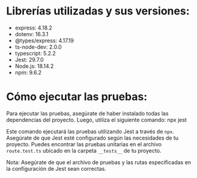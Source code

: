 # Librerías utilizadas y sus versiones:

- express: 4.18.2
- dotenv: 16.3.1
- @types/express: 4.17.19
- ts-node-dev: 2.0.0
- typescript: 5.2.2
- Jest: 29.7.0
- Node.js: 18.14.2
- npm: 9.6.2

# Cómo ejecutar las pruebas:

Para ejecutar las pruebas, asegúrate de haber instalado todas las dependencias del proyecto. Luego, utiliza el siguiente comando: npx jest


Este comando ejecutará las pruebas utilizando Jest a través de `npx`. Asegúrate de que Jest esté configurado según las necesidades de tu proyecto. Puedes encontrar las pruebas unitarias en el archivo `route.test.ts` ubicado en la carpeta `__tests__` de tu proyecto.

Nota: Asegúrate de que el archivo de pruebas y las rutas especificadas en la configuración de Jest sean correctas.
